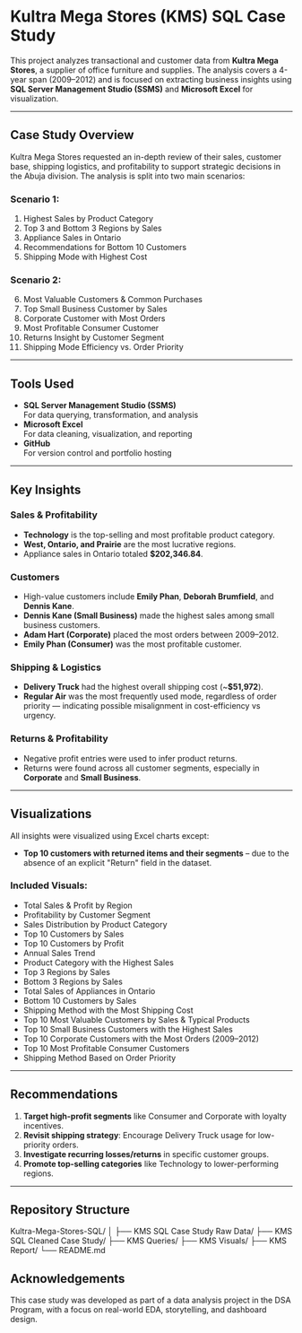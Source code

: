# Kultra Mega Stores (KMS) SQL Case Study

This project analyzes transactional and customer data from **Kultra Mega Stores**, a supplier of office furniture and supplies. The analysis covers a 4-year span (2009–2012) and is focused on extracting business insights using **SQL Server Management Studio (SSMS)** and **Microsoft Excel** for visualization.

---

## Case Study Overview

Kultra Mega Stores requested an in-depth review of their sales, customer base, shipping logistics, and profitability to support strategic decisions in the Abuja division. The analysis is split into two main scenarios:

### Scenario 1:
1. Highest Sales by Product Category  
2. Top 3 and Bottom 3 Regions by Sales  
3. Appliance Sales in Ontario  
4. Recommendations for Bottom 10 Customers  
5. Shipping Mode with Highest Cost  

### Scenario 2:
6. Most Valuable Customers & Common Purchases  
7. Top Small Business Customer by Sales  
8. Corporate Customer with Most Orders  
9. Most Profitable Consumer Customer  
10. Returns Insight by Customer Segment  
11. Shipping Mode Efficiency vs. Order Priority  

---

## Tools Used

- **SQL Server Management Studio (SSMS)**  
  For data querying, transformation, and analysis  
- **Microsoft Excel**  
  For data cleaning, visualization, and reporting  
- **GitHub**  
  For version control and portfolio hosting

---

## Key Insights

### Sales & Profitability
- **Technology** is the top-selling and most profitable product category.
- **West, Ontario, and Prairie** are the most lucrative regions.
- Appliance sales in Ontario totaled **$202,346.84**.

### Customers
- High-value customers include **Emily Phan**, **Deborah Brumfield**, and **Dennis Kane**.
- **Dennis Kane (Small Business)** made the highest sales among small business customers.
- **Adam Hart (Corporate)** placed the most orders between 2009–2012.
- **Emily Phan (Consumer)** was the most profitable customer.

### Shipping & Logistics
- **Delivery Truck** had the highest overall shipping cost (~**$51,972**).
- **Regular Air** was the most frequently used mode, regardless of order priority — indicating possible misalignment in cost-efficiency vs urgency.

### Returns & Profitability
- Negative profit entries were used to infer product returns.
- Returns were found across all customer segments, especially in **Corporate** and **Small Business**.

---

## Visualizations

All insights were visualized using Excel charts except:
-  **Top 10 customers with returned items and their segments** – due to the absence of an explicit "Return" field in the dataset.

### Included Visuals:
- Total Sales & Profit by Region
- Profitability by Customer Segment
- Sales Distribution by Product Category
- Top 10 Customers by Sales
- Top 10 Customers by Profit
- Annual Sales Trend
- Product Category with the Highest Sales
- Top 3 Regions by Sales
- Bottom 3 Regions by Sales
- Total Sales of Appliances in Ontario
- Bottom 10 Customers by Sales
- Shipping Method with the Most Shipping Cost
- Top 10 Most Valuable Customers by Sales & Typical Products
- Top 10 Small Business Customers with the Highest Sales
- Top 10 Corporate Customers with the Most Orders (2009–2012)
- Top 10 Most Profitable Consumer Customers
- Shipping Method Based on Order Priority


---

## Recommendations

1. **Target high-profit segments** like Consumer and Corporate with loyalty incentives.
2. **Revisit shipping strategy**: Encourage Delivery Truck usage for low-priority orders.
3. **Investigate recurring losses/returns** in specific customer groups.
4. **Promote top-selling categories** like Technology to lower-performing regions.

---

## Repository Structure

Kultra-Mega-Stores-SQL/
│
├── KMS SQL Case Study Raw Data/
├── KMS SQL Cleaned Case Study/
├── KMS Queries/
├── KMS Visuals/
├── KMS Report/
└── README.md


## Acknowledgements
This case study was developed as part of a data analysis project in the DSA Program, with a focus on real-world EDA, storytelling, and dashboard design.
